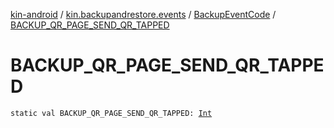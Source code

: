 [kin-android](../../index.md) / [kin.backupandrestore.events](../index.md) / [BackupEventCode](index.md) / [BACKUP_QR_PAGE_SEND_QR_TAPPED](./-b-a-c-k-u-p_-q-r_-p-a-g-e_-s-e-n-d_-q-r_-t-a-p-p-e-d.md)

# BACKUP_QR_PAGE_SEND_QR_TAPPED

`static val BACKUP_QR_PAGE_SEND_QR_TAPPED: `[`Int`](https://kotlinlang.org/api/latest/jvm/stdlib/kotlin/-int/index.html)